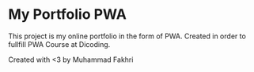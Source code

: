 # My Portfolio PWA
This project is my online portfolio in the form of PWA. Created in order to fullfill PWA Course at Dicoding.

Created with <3 by Muhammad Fakhri